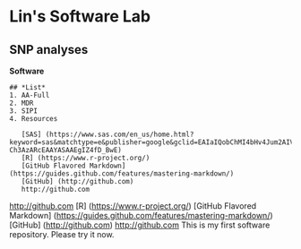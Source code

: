 # Lin's Software Lab
## **SNP analyses**


**Software**
```
## *List*
1. AA-Full
2. MDR
3. SIPI
4. Resources
 
   [SAS] (https://www.sas.com/en_us/home.html?keyword=sas&matchtype=e&publisher=google&gclid=EAIaIQobChMI4bHv4Jum2AIVAZV-Ch3AzARcEAAYASAAEgIZ4fD_BwE)
   [R] (https://www.r-project.org/)
   [GitHub Flavored Markdown] (https://guides.github.com/features/mastering-markdown/)
   [GitHub] (http://github.com)
   http://github.com
```

http://github.com
[R] (https://www.r-project.org/)
   [GitHub Flavored Markdown] (https://guides.github.com/features/mastering-markdown/)
   [GitHub] (http://github.com)
   http://github.com
This is my first software repository. Please try it now. 
